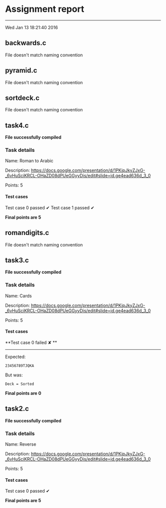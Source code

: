 # Assignment report
---
Wed Jan 13 18:21:40 2016

## backwards.c

File doesn't match naming convention

## pyramid.c

File doesn't match naming convention

## sortdeck.c

File doesn't match naming convention

## task4.c

**File successfully compiled**

### Task details

Name: Roman to Arabic

Description: https://docs.google.com/presentation/d/1PKipJkyZJxG-_6vHuSciKRCL-OHaZD08dPUeGGyyDis/edit#slide=id.ge4ead636d_3_0

Points: 5

#### Test cases
Test case 0 passed ✔︎ 
Test case 1 passed ✔︎ 

 **Final points are 5**
## romandigits.c

File doesn't match naming convention

## task3.c

**File successfully compiled**

### Task details

Name: Cards

Description: https://docs.google.com/presentation/d/1PKipJkyZJxG-_6vHuSciKRCL-OHaZD08dPUeGGyyDis/edit#slide=id.ge4ead636d_3_0

Points: 5

#### Test cases
**Test case 0 failed ✘ **

---
Expected:
```
23456789ТJQKA
```
But was:
```
Deck = Sorted
```

 **Final points are 0**
## task2.c

**File successfully compiled**

### Task details

Name: Reverse

Description: https://docs.google.com/presentation/d/1PKipJkyZJxG-_6vHuSciKRCL-OHaZD08dPUeGGyyDis/edit#slide=id.ge4ead636d_3_0

Points: 5

#### Test cases
Test case 0 passed ✔︎ 

 **Final points are 5**
